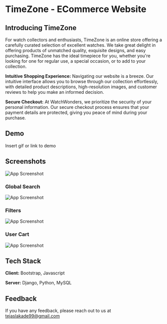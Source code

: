
# TimeZone - ECommerce Website

## Introducing TimeZone

For watch collectors and enthusiasts, TimeZone is an online store offering a carefully curated selection of excellent watches. We take great delight in offering products of unmatched quality, exquisite designs, and easy purchasing. TimeZone has the ideal timepiece for you, whether you're looking for one for regular use, a special occasion, or to add to your collection.

**Intuitive Shopping Experience:** Navigating our website is a breeze. Our intuitive interface allows you to browse through our collection effortlessly, with detailed product descriptions, high-resolution images, and customer reviews to help you make an informed decision.

**Secure Checkout:** At WatchWonders, we prioritize the security of your personal information. Our secure checkout process ensures that your payment details are protected, giving you peace of mind during your purchase.
## Demo

Insert gif or link to demo


## Screenshots

![App Screenshot](https://github.com/tejaslakade99/TimeZone/assets/69455769/f1d45fa8-f29f-4712-ba1b-89995395ff86)

### Global Search

![App Screenshot](https://via.placeholder.com/468x300?text=App+Screenshot+Here)

### Filters

![App Screenshot](https://via.placeholder.com/468x300?text=App+Screenshot+Here)

### User Cart

![App Screenshot](https://via.placeholder.com/468x300?text=App+Screenshot+Here)

## Tech Stack

**Client:** Bootstrap, Javascript

**Server:** Django, Python, MySQL


## Feedback

If you have any feedback, please reach out to us at tejaslakade99@gmail.com

